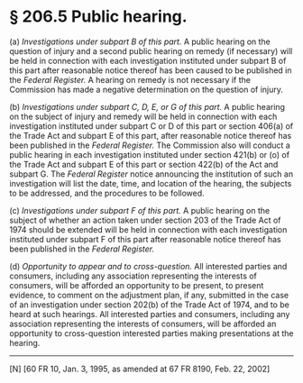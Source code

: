 # § 206.5   Public hearing.

(a) *Investigations under subpart B of this part.* A public hearing on the question of injury and a second public hearing on remedy (if necessary) will be held in connection with each investigation instituted under subpart B of this part after reasonable notice thereof has been caused to be published in the _Federal Register._ A hearing on remedy is not necessary if the Commission has made a negative determination on the question of injury. 


(b) *Investigations under subpart C, D, E, or G of this part.* A public hearing on the subject of injury and remedy will be held in connection with each investigation instituted under subpart C or D of this part or section 406(a) of the Trade Act and subpart E of this part, after reasonable notice thereof has been published in the _Federal Register._ The Commission also will conduct a public hearing in each investigation instituted under section 421(b) or (o) of the Trade Act and subpart E of this part or section 422(b) of the Act and subpart G. The _Federal Register_ notice announcing the institution of such an investigation will list the date, time, and location of the hearing, the subjects to be addressed, and the procedures to be followed.


(c) *Investigations under subpart F of this part.* A public hearing on the subject of whether an action taken under section 203 of the Trade Act of 1974 should be extended will be held in connection with each investigation instituted under subpart F of this part after reasonable notice thereof has been published in the _Federal Register._

(d) *Opportunity to appear and to cross-question.* All interested parties and consumers, including any association representing the interests of consumers, will be afforded an opportunity to be present, to present evidence, to comment on the adjustment plan, if any, submitted in the case of an investigation under section 202(b) of the Trade Act of 1974, and to be heard at such hearings. All interested parties and consumers, including any association representing the interests of consumers, will be afforded an opportunity to cross-question interested parties making presentations at the hearing. 



---

[N] [60 FR 10, Jan. 3, 1995, as amended at 67 FR 8190, Feb. 22, 2002]




